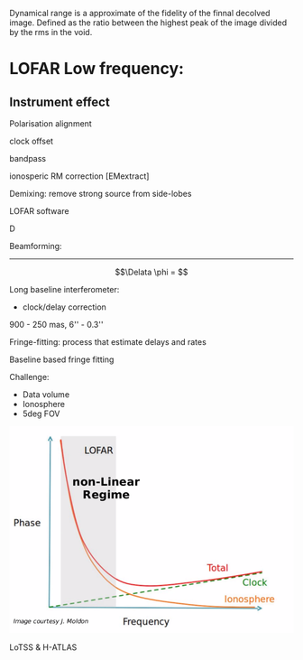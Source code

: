 Dynamical range is a approximate of the fidelity of the finnal decolved image. Defined as the ratio between the highest peak of the image divided by the rms in the void.







# LOFAR Low frequency:

## Instrument effect

Polarisation alignment

clock offset

bandpass



ionosperic RM correction [EMextract]

Demixing: remove strong source from side-lobes 

LOFAR software

D



Beamforming:



---

$$\Delata \phi = $$

Long baseline interferometer:

- clock/delay correction

900 - 250 mas, 6'' - 0.3''

Fringe-fitting: process that estimate delays and rates

Baseline based fringe fitting

Challenge:

- Data volume
- Ionosphere
- 5deg FOV

![image-20210325092716378](interferometers.assets/image-20210325092716378.png)

LoTSS & H-ATLAS


